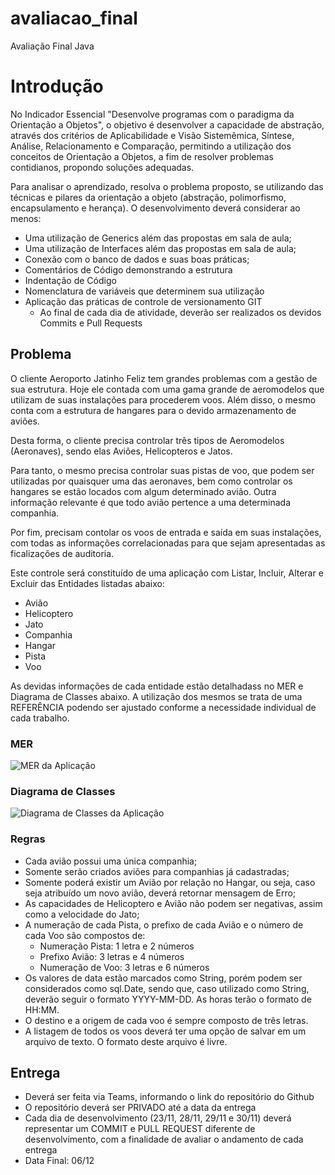 # avaliacao_final
Avaliação Final Java

# Introdução
No Indicador Essencial "Desenvolve programas com o paradigma da Orientação a Objetos", o objetivo é desenvolver a capacidade de abstração, através dos critérios de Aplicabilidade e Visão Sistemêmica, Síntese, Análise, Relacionamento e Comparação, permitindo a utilização dos conceitos de Orientação a Objetos, a fim de resolver problemas contidianos, propondo soluções adequadas.

Para analisar o aprendizado, resolva o problema proposto, se utilizando das técnicas e pilares da orientação a objeto (abstração, polimorfismo, encapsulamento e herança). O desenvolvimento deverá considerar ao menos:
* Uma utilização de Generics além das propostas em sala de aula;
* Uma utilização de Interfaces além das propostas em sala de aula;
* Conexão com o banco de dados e suas boas práticas;
* Comentários de Código demonstrando a estrutura
* Indentação de Código
* Nomenclatura de variáveis que determinem sua utilização
* Aplicação das práticas de controle de versionamento GIT
  * Ao final de cada dia de atividade, deverão ser realizados os devidos Commits e Pull Requests

## Problema
O cliente Aeroporto Jatinho Feliz tem grandes problemas com a gestão de sua estrutura. Hoje ele contada com uma gama grande de aeromodelos que utilizam de suas instalações para procederem voos. Além disso, o mesmo conta com a estrutura de hangares para o devido armazenamento de aviões.

Desta forma, o cliente precisa controlar três tipos de Aeromodelos (Aeronaves), sendo elas Aviões, Helicopteros e Jatos.

Para tanto, o mesmo precisa controlar suas pistas de voo, que podem ser utilizadas por quaisquer uma das aeronaves, bem como controlar os hangares se estão locados com algum determinado avião. Outra informação relevante é que todo avião pertence a uma determinada companhia.

Por fim, precisam contolar os voos de entrada e saída em suas instalações, com todas as informações correlacionadas para que sejam apresentadas as ficalizações de auditoria.

Este controle será constituído de uma aplicação com Listar, Incluir, Alterar e Excluir das Entidades listadas abaixo:
* Avião
* Helicoptero
* Jato
* Companhia
* Hangar
* Pista
* Voo

As devidas informações de cada entidade estão detalhadass no MER e Diagrama de Classes abaixo. A utilização dos mesmos se trata de uma REFERÊNCIA podendo ser ajustado conforme a necessidade individual de cada trabalho.

### MER

![MER da Aplicação](MER_Aeroporto.png)

### Diagrama de Classes

![Diagrama de Classes da Aplicação](diagrama%20de%20classe.png)


### Regras
* Cada avião possui uma única companhia;
* Somente serão criados aviões para companhias já cadastradas;
* Somente poderá existir um Avião por relação no Hangar, ou seja, caso seja atribuído um novo avião, deverá retornar mensagem de Erro;
* As capacidades de Helicoptero e Avião não podem ser negativas, assim como a velocidade do Jato;
* A numeração de cada Pista, o prefixo de cada Avião e o número de cada Voo são compostos de:
  * Numeração Pista: 1 letra e 2 números
  * Prefixo Avião: 3 letras e 4 números
  * Numeração de Voo: 3 letras e 6 números
* Os valores de data estão marcados como String, porém podem ser considerados como sql.Date, sendo que, caso utilizado como String, deverão seguir o formato YYYY-MM-DD. As horas terão o formato de HH:MM.
* O destino e a origem de cada voo é sempre composto de três letras.
* A listagem de todos os voos deverá ter uma opção de salvar em um arquivo de texto. O formato deste arquivo é livre.

## Entrega
* Deverá ser feita via Teams, informando o link do repositório do Github
* O repositório deverá ser PRIVADO até a data da entrega
* Cada dia de desenvolvimento (23/11, 28/11, 29/11 e 30/11) deverá representar um COMMIT e PULL REQUEST diferente de desenvolvimento, com a finalidade de avaliar o andamento de cada entrega
* Data Final: 06/12
